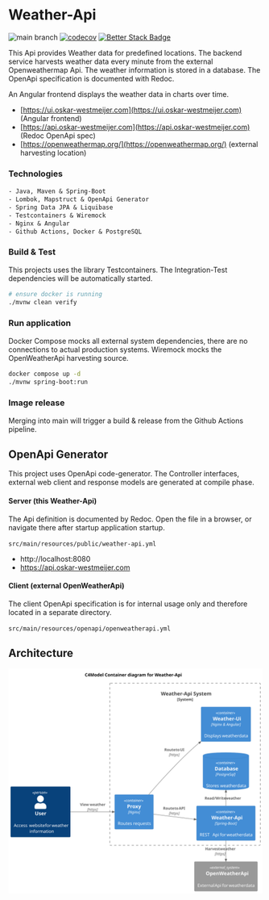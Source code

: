 # Weather-Api

![main branch](https://github.com/OskarWestmeijer/weather-api/actions/workflows/main-build-test-release.yml/badge.svg)
[![codecov](https://codecov.io/github/OskarWestmeijer/weather-api/graph/badge.svg?token=KPHN0THI0X)](https://codecov.io/github/OskarWestmeijer/weather-api)
[![Better Stack Badge](https://uptime.betterstack.com/status-badges/v1/monitor/vmxk.svg)](https://uptime.betterstack.com/?utm_source=status_badge)

This Api provides Weather data for predefined locations. The backend service harvests weather data every minute
from the external Openweathermap Api. The weather information is stored in a database. The OpenApi specification is documented with Redoc.

An Angular frontend displays the weather data in charts over time.

- [https://ui.oskar-westmeijer.com](https://ui.oskar-westmeijer.com) (Angular frontend)
- [https://api.oskar-westmeijer.com](https://api.oskar-westmeijer.com) (Redoc OpenApi spec)
- [https://openweathermap.org/](https://openweathermap.org/) (external harvesting location)

### Technologies

```
- Java, Maven & Spring-Boot
- Lombok, Mapstruct & OpenApi Generator
- Spring Data JPA & Liquibase
- Testcontainers & Wiremock
- Nginx & Angular
- Github Actions, Docker & PostgreSQL
```

### Build & Test

This projects uses the library Testcontainers. The Integration-Test dependencies will be automatically started.

``` bash
# ensure docker is running
./mvnw clean verify
```

### Run application

Docker Compose mocks all external system dependencies, there are no connections to actual production systems.
Wiremock mocks the OpenWeatherApi harvesting source.

``` bash
docker compose up -d
./mvnw spring-boot:run
```

### Image release

Merging into main will trigger a build & release from the Github Actions pipeline.

## OpenApi Generator

This project uses OpenApi code-generator. The Controller interfaces, external web client and response models are generated at compile phase.

#### Server (this Weather-Api)

The Api definition is documented by Redoc.
Open the file in a browser, or navigate there after startup application startup.

`src/main/resources/public/weather-api.yml`

- http://localhost:8080
- https://api.oskar-westmeijer.com

#### Client (external OpenWeatherApi)

The client OpenApi specification is for internal usage only and therefore located in a separate
directory.

`src/main/resources/openapi/openweatherapi.yml`

## Architecture

![Alt c4-model system context diagram](docs/c4model/c4_container.svg)
